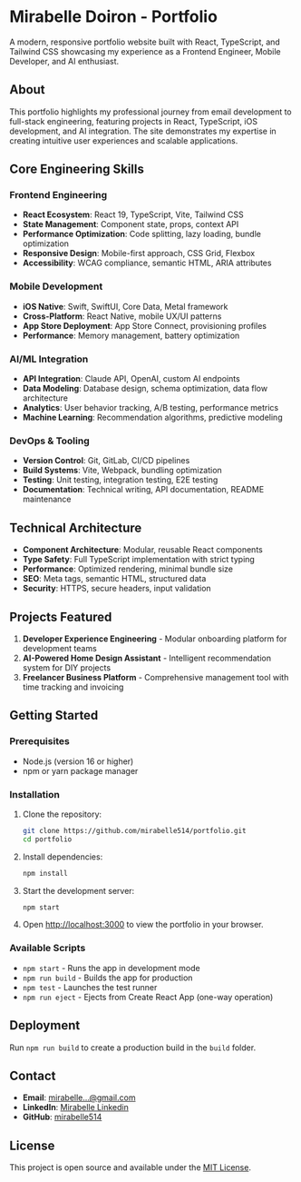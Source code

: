 # Mirabelle Doiron - Portfolio

A modern, responsive portfolio website built with React, TypeScript, and Tailwind CSS showcasing my experience as a Frontend Engineer, Mobile Developer, and AI enthusiast.

## About

This portfolio highlights my professional journey from email development to full-stack engineering, featuring projects in React, TypeScript, iOS development, and AI integration. The site demonstrates my expertise in creating intuitive user experiences and scalable applications.

## Core Engineering Skills

### **Frontend Engineering**

- **React Ecosystem**: React 19, TypeScript, Vite, Tailwind CSS
- **State Management**: Component state, props, context API
- **Performance Optimization**: Code splitting, lazy loading, bundle optimization
- **Responsive Design**: Mobile-first approach, CSS Grid, Flexbox
- **Accessibility**: WCAG compliance, semantic HTML, ARIA attributes

### **Mobile Development**

- **iOS Native**: Swift, SwiftUI, Core Data, Metal framework
- **Cross-Platform**: React Native, mobile UX/UI patterns
- **App Store Deployment**: App Store Connect, provisioning profiles
- **Performance**: Memory management, battery optimization

### **AI/ML Integration**

- **API Integration**: Claude API, OpenAI, custom AI endpoints
- **Data Modeling**: Database design, schema optimization, data flow architecture
- **Analytics**: User behavior tracking, A/B testing, performance metrics
- **Machine Learning**: Recommendation algorithms, predictive modeling

### **DevOps & Tooling**

- **Version Control**: Git, GitLab, CI/CD pipelines
- **Build Systems**: Vite, Webpack, bundling optimization
- **Testing**: Unit testing, integration testing, E2E testing
- **Documentation**: Technical writing, API documentation, README maintenance

## Technical Architecture

- **Component Architecture**: Modular, reusable React components
- **Type Safety**: Full TypeScript implementation with strict typing
- **Performance**: Optimized rendering, minimal bundle size
- **SEO**: Meta tags, semantic HTML, structured data
- **Security**: HTTPS, secure headers, input validation

## Projects Featured

1. **Developer Experience Engineering** - Modular onboarding platform for development teams
2. **AI-Powered Home Design Assistant** - Intelligent recommendation system for DIY projects
3. **Freelancer Business Platform** - Comprehensive management tool with time tracking and invoicing

## Getting Started

### Prerequisites

- Node.js (version 16 or higher)
- npm or yarn package manager

### Installation

1. Clone the repository:

   ```bash
   git clone https://github.com/mirabelle514/portfolio.git
   cd portfolio
   ```

2. Install dependencies:

   ```bash
   npm install
   ```

3. Start the development server:

   ```bash
   npm start
   ```

4. Open [http://localhost:3000](http://localhost:3000) to view the portfolio in your browser.

### Available Scripts

- `npm start` - Runs the app in development mode
- `npm run build` - Builds the app for production
- `npm test` - Launches the test runner
- `npm run eject` - Ejects from Create React App (one-way operation)

## Deployment

Run `npm run build` to create a production build in the `build` folder.

## Contact

- **Email**: mirabelle...@gmail.com
- **LinkedIn**: [Mirabelle Linkedin](https://www.linkedin.com/in/mirabelle-doiron-84955a28/)
- **GitHub**: [mirabelle514](https://github.com/mirabelle514)

## License

This project is open source and available under the [MIT License](LICENSE).

